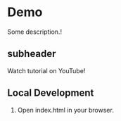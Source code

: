 # Demo

Some description.!

## subheader

Watch tutorial on YouTube!

## Local Development

1. Open index.html in your browser.